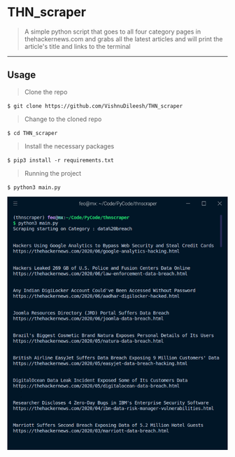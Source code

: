 # THN_scraper

> A simple python script that goes to all four category pages in thehackernews.com and grabs all the latest articles and will print the article's title and links to the terminal

---

## Usage

> Clone the repo

`$ git clone https://github.com/VishnuDileesh/THN_scraper`

> Change to the cloned repo

`$ cd THN_scraper`

>  Install the necessary packages

`$ pip3 install -r requirements.txt`

> Running the project

`$ python3 main.py`

![THN_scraper screenshot](screenshot.png)
